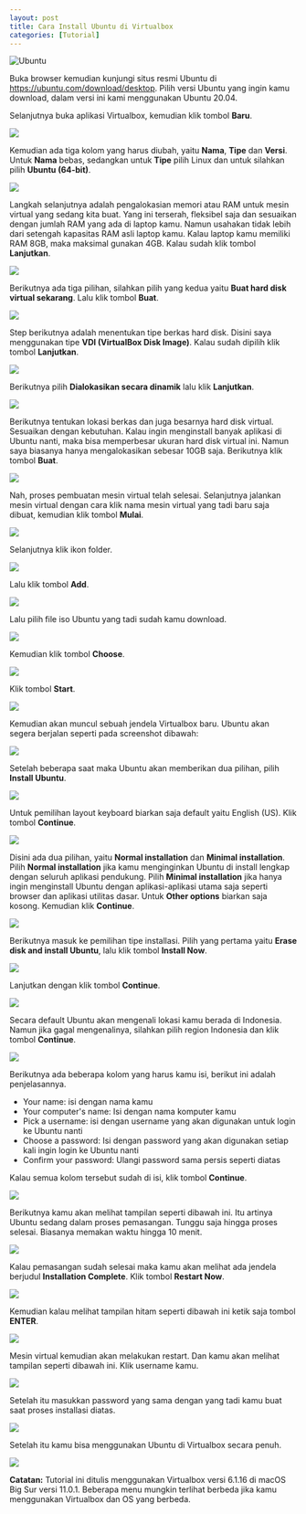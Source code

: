```yaml
---
layout: post
title: Cara Install Ubuntu di Virtualbox
categories: [Tutorial]
---
```


![Ubuntu](/images/ubuntu/cara-install-ubuntu-di-virtualbox-27.webp)

Buka browser kemudian kunjungi situs resmi Ubuntu di https://ubuntu.com/download/desktop. Pilih versi Ubuntu yang ingin kamu download, dalam versi ini kami menggunakan Ubuntu 20.04.

Selanjutnya buka aplikasi Virtualbox, kemudian klik tombol **Baru**.

![](/images/ubuntu/cara-install-ubuntu-di-virtualbox-1.webp)

Kemudian ada tiga kolom yang harus diubah, yaitu **Nama**, **Tipe** dan **Versi**. Untuk **Nama** bebas, sedangkan untuk **Tipe** pilih Linux dan untuk silahkan pilih **Ubuntu (64-bit)**.

![](/images/ubuntu/cara-install-ubuntu-di-virtualbox-2.webp)

Langkah selanjutnya adalah pengalokasian memori atau RAM untuk mesin virtual yang sedang kita buat. Yang ini terserah, fleksibel saja dan sesuaikan dengan jumlah RAM yang ada di laptop kamu. Namun usahakan tidak lebih dari setengah kapasitas RAM asli laptop kamu. Kalau laptop kamu memiliki RAM 8GB, maka maksimal gunakan 4GB. Kalau sudah klik tombol **Lanjutkan**.

![](/images/ubuntu/cara-install-ubuntu-di-virtualbox-3.webp)

Berikutnya ada tiga pilihan, silahkan pilih yang kedua yaitu **Buat hard disk virtual sekarang**. Lalu klik tombol **Buat**.

![](/images/ubuntu/cara-install-ubuntu-di-virtualbox-4.webp)

Step berikutnya adalah menentukan tipe berkas hard disk. Disini saya menggunakan tipe **VDI (VirtualBox Disk Image)**. Kalau sudah dipilih klik tombol **Lanjutkan**.

![](/images/ubuntu/cara-install-ubuntu-di-virtualbox-5.webp)

Berikutnya pilih **Dialokasikan secara dinamik** lalu klik **Lanjutkan**.

![](/images/ubuntu/cara-install-ubuntu-di-virtualbox-6.webp)

Berikutnya tentukan lokasi berkas dan juga besarnya hard disk virtual. Sesuaikan dengan kebutuhan. Kalau ingin menginstall banyak aplikasi di Ubuntu nanti, maka bisa memperbesar ukuran hard disk virtual ini. Namun saya biasanya hanya mengalokasikan sebesar 10GB saja. Berikutnya klik tombol **Buat**.

![](/images/ubuntu/cara-install-ubuntu-di-virtualbox-7.webp)

Nah, proses pembuatan mesin virtual telah selesai. Selanjutnya jalankan mesin virtual dengan cara klik nama mesin virtual yang tadi baru saja dibuat, kemudian klik tombol **Mulai**.

![](/images/ubuntu/cara-install-ubuntu-di-virtualbox-8.webp)

Selanjutnya klik ikon folder.

![](/images/ubuntu/cara-install-ubuntu-di-virtualbox-9.webp)

Lalu klik tombol **Add**.

![](/images/ubuntu/cara-install-ubuntu-di-virtualbox-10.webp)

Lalu pilih file iso Ubuntu yang tadi sudah kamu download.

![](/images/ubuntu/cara-install-ubuntu-di-virtualbox-11.webp)

Kemudian klik tombol **Choose**.

![](/images/ubuntu/cara-install-ubuntu-di-virtualbox-12.webp)

Klik tombol **Start**.

![](/images/ubuntu/cara-install-ubuntu-di-virtualbox-13.webp)

Kemudian akan muncul sebuah jendela Virtualbox baru. Ubuntu akan segera berjalan seperti pada screenshot dibawah:

![](/images/ubuntu/cara-install-ubuntu-di-virtualbox-14.webp)

Setelah beberapa saat maka Ubuntu akan memberikan dua pilihan, pilih **Install Ubuntu**.

![](/images/ubuntu/cara-install-ubuntu-di-virtualbox-15.webp)

Untuk pemilihan layout keyboard biarkan saja default yaitu English (US). Klik tombol **Continue**.

![](/images/ubuntu/cara-install-ubuntu-di-virtualbox-16.webp)

Disini ada dua pilihan, yaitu **Normal installation** dan **Minimal installation**. Pilih **Normal installation** jika kamu menginginkan Ubuntu di install lengkap dengan seluruh aplikasi pendukung. Pilih **Minimal installation** jika hanya ingin menginstall Ubuntu dengan aplikasi-aplikasi utama saja seperti browser dan aplikasi utilitas dasar. Untuk **Other options** biarkan saja kosong. Kemudian klik **Continue**.

![](/images/ubuntu/cara-install-ubuntu-di-virtualbox-17.webp)

Berikutnya masuk ke pemilihan tipe installasi. Pilih yang pertama yaitu **Erase disk and install Ubuntu**, lalu klik tombol **Install Now**.

![](/images/ubuntu/cara-install-ubuntu-di-virtualbox-18.webp)

Lanjutkan dengan klik tombol **Continue**.

![](/images/ubuntu/cara-install-ubuntu-di-virtualbox-19.webp)

Secara default Ubuntu akan mengenali lokasi kamu berada di Indonesia. Namun jika gagal mengenalinya, silahkan pilih region Indonesia dan klik tombol **Continue**.

![](/images/ubuntu/cara-install-ubuntu-di-virtualbox-20.webp)

Berikutnya ada beberapa kolom yang harus kamu isi, berikut ini adalah penjelasannya.

- Your name: isi dengan nama kamu
- Your computer's name: Isi dengan nama komputer kamu
- Pick a username: isi dengan username yang akan digunakan untuk login ke Ubuntu nanti
- Choose a password: Isi dengan password yang akan digunakan setiap kali ingin login ke Ubuntu nanti
- Confirm your password: Ulangi password sama persis seperti diatas

Kalau semua kolom tersebut sudah di isi, klik tombol **Continue**.

![](/images/ubuntu/cara-install-ubuntu-di-virtualbox-21.webp)

Berikutnya kamu akan melihat tampilan seperti dibawah ini. Itu artinya Ubuntu sedang dalam proses pemasangan. Tunggu saja hingga proses selesai. Biasanya memakan waktu hingga 10 menit.

![](/images/ubuntu/cara-install-ubuntu-di-virtualbox-22.webp)

Kalau pemasangan sudah selesai maka kamu akan melihat ada jendela berjudul **Installation Complete**. Klik tombol **Restart Now**.

![](/images/ubuntu/cara-install-ubuntu-di-virtualbox-23.webp)

Kemudian kalau melihat tampilan hitam seperti dibawah ini ketik saja tombol **ENTER**.

![](/images/ubuntu/cara-install-ubuntu-di-virtualbox-24.webp)

Mesin virtual kemudian akan melakukan restart. Dan kamu akan melihat tampilan seperti dibawah ini. Klik username kamu.

![](/images/ubuntu/cara-install-ubuntu-di-virtualbox-25.webp)

Setelah itu masukkan password yang sama dengan yang tadi kamu buat saat proses installasi diatas.

![](/images/ubuntu/cara-install-ubuntu-di-virtualbox-26.webp)

Setelah itu kamu bisa menggunakan Ubuntu di Virtualbox secara penuh.

![](/images/ubuntu/cara-install-ubuntu-di-virtualbox-27.webp)

**Catatan:** Tutorial ini ditulis menggunakan Virtualbox versi 6.1.16 di macOS Big Sur versi 11.0.1. Beberapa menu mungkin terlihat berbeda jika kamu menggunakan Virtualbox dan OS yang berbeda.
